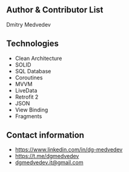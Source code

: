 ## Author & Contributor List
Dmitry Medvedev

## Technologies
* Clean Architecture
* SOLID
* SQL Database
* Coroutines
* MVVM
* LiveData
* Retrofit 2
* JSON
* View Binding
* Fragments

## Contact information
* https://www.linkedin.com/in/dg-medvedev
* https://t.me/dgmedvedev
* dgmedvedev.it@gmail.com
